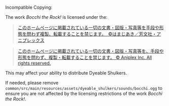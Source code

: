 Incompatible Copying:

The work *Bocchi the Rock!* is licensed under the:

> [このホームページに掲載されている一切の文書・図版・写真等を手段や形態を問わず複製、転載することを禁じます。　©はまじあき／芳文社・アニプレックス](https://bocchi.rocks/)

> [このホームページに掲載されている一切の文書・図版・写真等を、手段や形態を問わず、複製・転載することを禁じます。
© Aniplex Inc. All rights reserved.](https://www.aniplex.co.jp/help/site.html)

This may affect your ability to distribute Dyeable Shulkers.

If needed, please remove `common/src/main/resources/assets/dyeable_shulkers/sounds/bocchi.ogg` to ensure you are not affected by the licensing restrictions of the work *Bocchi the Rock!*.
    